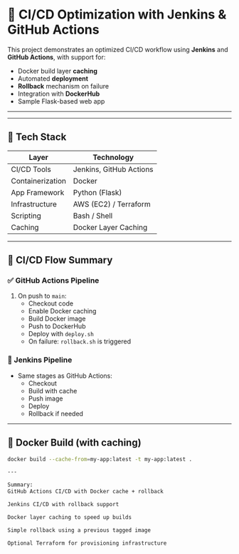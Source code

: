 # 🚀 CI/CD Optimization with Jenkins & GitHub Actions

This project demonstrates an optimized CI/CD workflow using **Jenkins** and **GitHub Actions**, with support for:

- Docker build layer **caching**
- Automated **deployment**
- **Rollback** mechanism on failure
- Integration with **DockerHub**
- Sample Flask-based web app

---

---

## 🧩 Tech Stack

| Layer            | Technology                |
|------------------|---------------------------|
| CI/CD Tools      | Jenkins, GitHub Actions   |
| Containerization | Docker                    |
| App Framework    | Python (Flask)            |
| Infrastructure   | AWS (EC2) / Terraform     |
| Scripting        | Bash / Shell              |
| Caching          | Docker Layer Caching      |

---

## 🔄 CI/CD Flow Summary

### ✅ GitHub Actions Pipeline

1. On push to `main`:
   - Checkout code
   - Enable Docker caching
   - Build Docker image
   - Push to DockerHub
   - Deploy with `deploy.sh`
   - On failure: `rollback.sh` is triggered

### 🔧 Jenkins Pipeline

- Same stages as GitHub Actions:
  - Checkout
  - Build with cache
  - Push image
  - Deploy
  - Rollback if needed

---

## 🐳 Docker Build (with caching)

```bash
docker build --cache-from=my-app:latest -t my-app:latest .

---

Summary:
GitHub Actions CI/CD with Docker cache + rollback

Jenkins CI/CD with rollback support

Docker layer caching to speed up builds

Simple rollback using a previous tagged image

Optional Terraform for provisioning infrastructure


